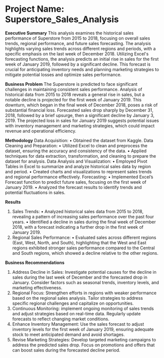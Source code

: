 # Project Name: Superstore_Sales_Analysis
**Executive Summary**
This analysis examines the historical sales performance of Superstore from 2015 to 2018, focusing on overall sales trends, regional performance, and future sales forecasting. The analysis highlights varying sales trends across different regions and periods, with a specific emphasis on the last week of December 2018. Utilizing Excel's forecasting functions, the analysis predicts an initial rise in sales for the first week of January 2019, followed by a significant decline. This forecast is crucial for anticipating inventory needs and planning marketing strategies to mitigate potential losses and optimize sales performance.

**Business Problem**
 The Superstore is predicted to face significant challenges in maintaining consistent sales performance. Analysis of historical data from 2015 to 2018 reveals a general rise in sales, but a notable decline is projected for the first week of January 2019. This downturn, which began in the final week of December 2018, poses a risk of substantial financial loss. Forecasted sales drop sharply by December 31, 2018, followed by a brief upsurge, then a significant decline by January 3, 2019. The projected loss in sales for January 2019 suggests potential issues with inventory management and marketing strategies, which could impact revenue and operational efficiency.
 
**Methodology** 
Data Acquisition:
• Obtained the dataset from Kaggle.
Data Cleaning and Preparation:
•	Utilized Excel to clean and preprocess the dataset, ensuring the accuracy and consistency of the data.
•	Applied techniques for data extraction, transformation, and cleaning to prepare the dataset for analysis.
Data Analysis and Visualization:
•	Employed Pivot Tables in Excel to summarize and analyze historical sales data by region and period.
•	Created charts and visualizations to represent sales trends and regional performance effectively.
 Forecasting:
•	Implemented Excel’s Forecast function to predict future sales, focusing on the first week of January 2019.
•	Analyzed the forecast results to identify trends and potential fluctuations in sales.

**Results**
1.	Sales Trends:
•	Analyzed historical sales data from 2015 to 2018, revealing a pattern of increasing sales performance over the past four years.
•	Identified a decline in sales during the final week of December 2018, with a forecast indicating a further drop in the first week of January 2019.
2.	Regional Sales Performance:
•  Evaluated sales across different regions (East, West, North, and South), highlighting that the West and East regions exhibited stronger sales performance compared to the Central and South regions, which showed a decline relative to the other regions. 

**Business Recommendations**
1)	Address Decline in Sales: Investigate potential causes for the decline in sales during the last week of December and the forecasted drop in January. Consider factors such as seasonal trends, inventory levels, and marketing effectiveness.
2)	Regional Focus: Strengthen efforts in regions with weaker performance based on the regional sales analysis. Tailor strategies to address specific regional challenges and capitalize on opportunities.
3)	Continuous Monitoring: implement ongoing monitoring of sales trends and adjust strategies based on real-time data. Regularly update forecasts to reflect changing market conditions.
4)	 Enhance Inventory Management: Use the sales forecast to adjust inventory levels for the first week of January 2019, ensuring adequate stock to meet anticipated demand and avoid shortages.
5)	Revise Marketing Strategies: Develop targeted marketing campaigns to address the predicted sales drop. Focus on promotions and offers that can boost sales during the forecasted decline period.








